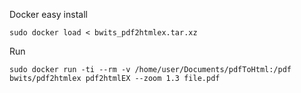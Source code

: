 
Docker easy install 

```
sudo docker load < bwits_pdf2htmlex.tar.xz
```

Run

```
sudo docker run -ti --rm -v /home/user/Documents/pdfToHtml:/pdf bwits/pdf2htmlex pdf2htmlEX --zoom 1.3 file.pdf
```

